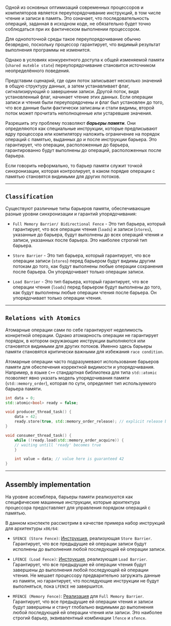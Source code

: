 Одной из основных оптимизаций современных процессоров и компиляторов является переупорядочивание инструкций, в том числе чтение и записи в память. Это означает, что последовательность операций, заданная в исходном коде, не обязательно будет точно соблюдаться при их фактическом выполнении процессором.

Для однопоточной среды такое переупорядочивание обычно безвредно, поскольку процессор гарантирует, что видимый результат выполнения программы не изменится.


Однако в условиях конкурентного доступа к общей изменяемой памяти (`shared muteble state`) переупорядочивание становится источником неопределённого поведения.

Представим сценарий, где один поток записывает несколько значений в общую структуру данных, а затем устанавливает флаг, сигнализирующий о завершении записи. Другой поток, видя установленный флаг, начинает чтение этих данных. Если операции записи и чтения были переупорядочены и флаг был установлен до того, что все данные были фактически записаны и стали видимы, второй поток может прочитать неполноценные или устаревшие значения.

Разрешить эту проблему позволяют ***барьеры памяти***. Они определяются как специальные инструкции, которые предписывают ядру процессора или компилятору наложить ограничение на порядок операций с памятью, выданных до и после инструкции барьера. Это гарантирует, что операции, расположенные до барьера, гарантированно будут выполнены до операций, расположенных после барьера. 

Если говорить неформально, то барьер памяти служит точкой синхронизации, которая контролирует, в каком порядке операции с памятью становятся видимыми для других потоков.


---
## `Classification`

Существуют различные типы барьеров памяти, обеспечивающие разные уровни синхронизации и гарантий упорядочивания:

- `Full Memory Barrier/ Bidirectional Fence` - Это тип барьера, который гарантирует, что все операции чтения (`loads`) и записи (`stores`), указанные до барьера, будут выполнены до всех операций чтения и записи, указанных после барьера. Это наиболее строгий тип барьера.

- `Store Barrier` - Это тип барьера, который гарантирует, что все операции записи (`stores`) перед барьером будут видимы другим потокам до того, как будут выполнены любые операции сохранения после барьера. Он упорядочивает только операции записи.

- `Load Barrier` - Это тип барьера, который гарантирует, что все операции чтения (`loads`) перед барьером будут выполнены до того, как будут выполнены любые операции чтения после барьера. Он упорядочивает только операции чтения.

---
## `Relations with Atomics`

Атомарные операции сами по себе гарантируют неделимость конкретной операции. Однако атомарность операции не гарантирует порядок, в котором окружающие инструкции выполняются или становятся видимыми для других потоков. Именно здесь барьеры памяти становятся критически важными для избежания `race condition`.

Атомарные операции часто подразумевают использование барьеров памяти для обеспечения корректной видимости и упорядочивания. Например, в языке `C++` стандартная библиотека для типа `std::atomic` позволяет явно указать модель упорядочивания памяти (`std::memory_order`), которая по сути, определяет тип используемого барьера памяти.


``` C++
int data = 0;
std::atomic<bool> ready = false;

void producer_thread_task() {
	data = 42;
	ready.store(true, std::memory_order_release); // explicit release barrier
}

void consumer_thread_task() {
	while (!ready.load(std::memory_order_acquire)) {
	// waiting untill 'ready' becomes true	
	}

	int value = data; // value here is guaranteed 42
}
```


---
## Assembly implementation

На уровне ассемблера, барьеры памяти реализуются как специфические машинные инструкции, которые архитектура процессора предоставляет для управления порядком операций с памятью.

В данном конспекте рассмотрим в качестве примера набор инструкций для архитектуры `x86/64`:

- `SFENCE (Store Fence)`: [Инструкция](https://www.dapsen.com/X86/html/file_module_x86_id_289.html), реализующая `Store Barrier`. Гарантирует, что все предыдущие ей операции записи будут исполнены до выполнения любой последующей ей операции записи.

- `LFENCE (Load Fence)`: [Инструкция](https://www.felixcloutier.com/x86/lfence), реализующая `Load Barrier`. Гарантирует, что все предыдущие ей операции чтения будут завершены до выполнения любой последующей ей операции чтения. Не мешает процессору предварительно загружать данные из памяти, но гарантирует, что последующие инструкции не будут выполняться, пока `LFENCE` не завершится.

- `MFENCE (Memory Fence)`: [Реализация](https://www.felixcloutier.com/x86/mfence) для `Full Memory Barrier`. Гарантирует, что все предыдущие ей операции чтения и записи будут завершены и станут глобально видимыми до выполнения любой последующей ей операции чтения или записи. Это наиболее строгий барьер, эквивалентный комбинации `lfence` и `sfence`.


